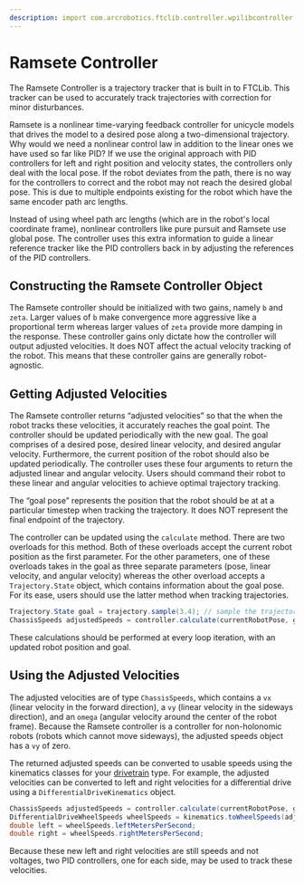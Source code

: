 ```yaml
---
description: import com.arcrobotics.ftclib.controller.wpilibcontroller.RamseteController
---
```


# Ramsete Controller

The Ramsete Controller is a trajectory tracker that is built in to FTCLib. This tracker can be used to accurately track trajectories with correction for minor disturbances.

Ramsete is a nonlinear time-varying feedback controller for unicycle models that drives the model to a desired pose along a two-dimensional trajectory. Why would we need a nonlinear control law in addition to the linear ones we have used so far like PID? If we use the original approach with PID controllers for left and right position and velocity states, the controllers only deal with the local pose. If the robot deviates from the path, there is no way for the controllers to correct and the robot may not reach the desired global pose. This is due to multiple endpoints existing for the robot which have the same encoder path arc lengths.

Instead of using wheel path arc lengths \(which are in the robot's local coordinate frame\), nonlinear controllers like pure pursuit and Ramsete use global pose. The controller uses this extra information to guide a linear reference tracker like the PID controllers back in by adjusting the references of the PID controllers.

## Constructing the Ramsete Controller Object

The Ramsete controller should be initialized with two gains, namely `b` and `zeta`. Larger values of `b` make convergence more aggressive like a proportional term whereas larger values of `zeta` provide more damping in the response. These controller gains only dictate how the controller will output adjusted velocities. It does NOT affect the actual velocity tracking of the robot. This means that these controller gains are generally robot-agnostic.

## Getting Adjusted Velocities

The Ramsete controller returns “adjusted velocities” so that the when the robot tracks these velocities, it accurately reaches the goal point. The controller should be updated periodically with the new goal. The goal comprises of a desired pose, desired linear velocity, and desired angular velocity. Furthermore, the current position of the robot should also be updated periodically. The controller uses these four arguments to return the adjusted linear and angular velocity. Users should command their robot to these linear and angular velocities to achieve optimal trajectory tracking.

The “goal pose” represents the position that the robot should be at at a particular timestep when tracking the trajectory. It does NOT represent the final endpoint of the trajectory.

The controller can be updated using the `calculate` method. There are two overloads for this method. Both of these overloads accept the current robot position as the first parameter. For the other parameters, one of these overloads takes in the goal as three separate parameters \(pose, linear velocity, and angular velocity\) whereas the other overload accepts a `Trajectory.State` object, which contains information about the goal pose. For its ease, users should use the latter method when tracking trajectories.

```java
Trajectory.State goal = trajectory.sample(3.4); // sample the trajectory at 3.4 seconds from the beginning
ChassisSpeeds adjustedSpeeds = controller.calculate(currentRobotPose, goal);
```

These calculations should be performed at every loop iteration, with an updated robot position and goal.

## Using the Adjusted Velocities

The adjusted velocities are of type `ChassisSpeeds`, which contains a `vx` \(linear velocity in the forward direction\), a `vy` \(linear velocity in the sideways direction\), and an `omega` \(angular velocity around the center of the robot frame\). Because the Ramsete controller is a controller for non-holonomic robots \(robots which cannot move sideways\), the adjusted speeds object has a `vy` of zero.

The returned adjusted speeds can be converted to usable speeds using the kinematics classes for your [drivetrain](../../features/drivebases.md) type. For example, the adjusted velocities can be converted to left and right velocities for a differential drive using a `DifferentialDriveKinematics` object.

```java
ChassisSpeeds adjustedSpeeds = controller.calculate(currentRobotPose, goal);
DifferentialDriveWheelSpeeds wheelSpeeds = kinematics.toWheelSpeeds(adjustedSpeeds);
double left = wheelSpeeds.leftMetersPerSecond;
double right = wheelSpeeds.rightMetersPerSecond;
```

Because these new left and right velocities are still speeds and not voltages, two PID controllers, one for each side, may be used to track these velocities.

